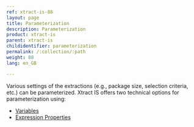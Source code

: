 ```yaml
---
ref: xtract-is-88
layout: page
title: Parameterization
description: Parameterization
product: xtract-is
parent: xtract-is
childidentifier: parameterization
permalink: /:collection/:path
weight: 88
lang: en_GB

---
```


Various settings of the extractions (e.g., package size, selection criteria, etc.) can be parameterized.
Xtract IS offers two technical options for parameterization using:
- [Variables](./parameterization-var)
- [Expression Properties](./parameterization-prop)

